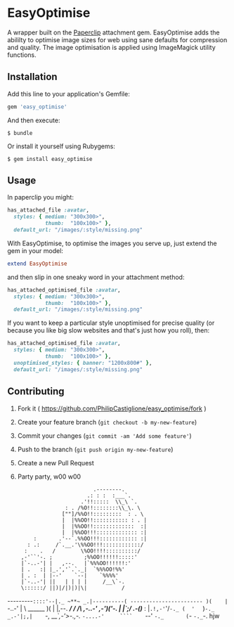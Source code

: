 # EasyOptimise

A wrapper built on the <a href="https://github.com/thoughtbot/paperclip" target="_blank">Paperclip</a> attachment gem. EasyOptimise adds the abililty to optimise image sizes for web using sane defaults for compression and quality. The image optimisation is applied using ImageMagick utility functions.

## Installation

Add this line to your application's Gemfile:

```ruby
gem 'easy_optimise'
```

And then execute:

    $ bundle

Or install it yourself using Rubygems:

    $ gem install easy_optimise

## Usage

In paperclip you might:

```ruby
has_attached_file :avatar, 
  styles: { medium: "300x300>",
            thumb:  "100x100>" },
  default_url: "/images/:style/missing.png"
```

With EasyOptimise, to optimise the images you serve up, just extend the gem in your model:

```ruby
extend EasyOptimise
```

and then slip in one sneaky word in your attachment method:

```ruby
has_attached_optimised_file :avatar,
  styles: { medium: "300x300>",
            thumb:  "100x100>" },
  default_url: "/images/:style/missing.png"
```

If you want to keep a particular style unoptimised for precise quality (or because you like big slow websites and that's just how you roll), then:


```ruby
has_attached_optimised_file :avatar,
  styles: { medium: "300x300>",
            thumb:  "100x100>" },
  unoptimised_styles: { banner: "1200x800#" },
  default_url: "/images/:style/missing.png"
```

## Contributing

1. Fork it ( https://github.com/PhilipCastiglione/easy_optimise/fork )
2. Create your feature branch (`git checkout -b my-new-feature`)
3. Commit your changes (`git commit -am 'Add some feature'`)
4. Push to the branch (`git push origin my-new-feature`)
5. Create a new Pull Request
6. Party party, w00 w00

                               .--------.
                             .: : :  :___`.
                           .'!!:::::  \\_\ `.
                      : . /%O!!::::::::\\_\. \
                     [""]/%%O!!:::::::::  : . \
                     |  |%%OO!!::::::::::: : . |
                     |  |%%OO!!:::::::::::::  :|
                     |  |%%OO!!!::::::::::::: :|
            :       .'--`.%%OO!!!:::::::::::: :|
          : .:     /`.__.'\%%OO!!!::::::::::::/
         :    .   /        \%OO!!!!::::::::::/
        ,-'``'-. ;          ;%%OO!!!!!!:::::'
        |`-..-'| |   ,--.   |`%%%OO!!!!!!:'
        | .   :| |_.','`.`._|  `%%%OO!%%'
        | . :  | |--'    `--|    `%%%%'
        |`-..-'| ||   | | | |     /__\`-.
        \::::::/ ||)|/|)|)|\|           /
---------`::::'--|._ ~**~ _.|----------( -----------------------
           )(    |  `-..-'  |           \    ______
           )(    |          |,--.       ____/ /  /\\ ,-._.-'
        ,-')('-. |          |\`;/   .-()___  :  |`.!,-'`'/`-._
       (  '  `  )`-._    _.-'|;,|    `-,    \_\__\`,-'>-.,-._
        `-....-'     ````    `--'      `-._       (`- `-._`-.   hjw
